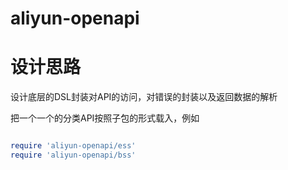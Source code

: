 # aliyun-openapi


# 设计思路

设计底层的DSL封装对API的访问，对错误的封装以及返回数据的解析

把一个一个的分类API按照子包的形式载入，例如

```ruby

require 'aliyun-openapi/ess'
require 'aliyun-openapi/bss'

```

